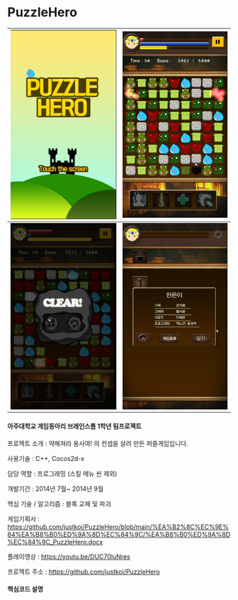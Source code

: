 # PuzzleHero
| ![a](./img/1.PNG) | ![a](./img/2.PNG) |
| ----------------- | ----------------- |
| ![a](./img/3.PNG) | ![a](./img/4.PNG) |

#### 아주대학교 게임동아리 브레인스톰 1학년 팀프로젝트

프로젝트 소개 : 약해져라 용사여! 의 컨셉을 살려 만든 퍼즐게임입니다.

사용기술 : C++, Cocos2d-x

담당 역할 : 프로그래밍 (스킬 메뉴 씬 제외)

개발기간 : 2014년 7월~ 2014년 9월

핵심 기술 / 알고리즘 : 블록 교체 및 파괴

게임기획서 : https://github.com/justkoi/PuzzleHero/blob/main/%EA%B2%8C%EC%9E%84%EA%B8%B0%ED%9A%8D%EC%84%9C/%EA%B8%B0%ED%9A%8D%EC%84%9C_PuzzleHero.docx

플레이영상 : https://youtu.be/DUC70IuNres

프로젝트 주소 : https://github.com/justkoi/PuzzleHero

#### 핵심코드 설명